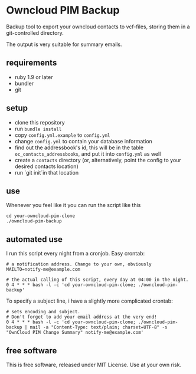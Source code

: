 # Owncloud PIM Backup

Backup tool to export your owncloud contacts to vcf-files, storing them in a git-controlled directory.

The output is very suitable for summary emails.

## requirements

* ruby 1.9 or later
* bundler
* git

## setup

* clone this repository
* run `bundle install`
* copy `config.yml.example` to `config.yml`
* change `config.yml` to contain your database information
* find out the addressbook's id, this will be in the table `oc_contacts_addressbooks`, and put it into `config.yml` as well
* create a `contacts` directory (or, alternatively, point the config to your desired contacts location)
* run `git init´in that location

## use

Whenever you feel like it you can run the script like this

    cd your-owncloud-pim-clone
    ./owncloud-pim-backup

## automated use

I run this script every night from a cronjob. Easy crontab:

    # a notification address. Change to your own, obviously
    MAILTO=notify-me@example.com
    
    # the actual calling of this script, every day at 04:00 in the night.
    0 4 * * * bash -l -c 'cd your-owncloud-pim-clone; ./owncloud-pim-backup'

To specify a subject line, i have a slightly more complicated crontab:

    # sets encoding and subject.
    # Don't forget to add your email address at the very end!
    0 4 * * * bash -l -c 'cd your-owncloud-pim-clone; ./owncloud-pim-backup | mail -a "Content-Type: text/plain; charset=UTF-8" -s "OwnCloud PIM Change Summary" notify-me@example.com'

## free software

This is free software, released under MIT License. Use at your own risk.

